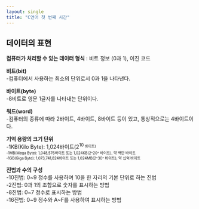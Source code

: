 ```yaml
---
layout: single
title: "C언어 첫 번째 시간"
---
```


데이터의 표현
---
__컴퓨터가 처리할 수 있는 데이터 형식__ : 비트 정보 (0과 1), 이진 코드  

__비트(bit)__  
-컴퓨터에서 사용하는 최소의 단위로서 0과 1을 나타낸다.  

__바이트(byte)__  
-8비트로 영문 1글자를 나타내는 단위이다.  

__워드(word)__  
-컴퓨터의 종류에 따라 2바이트, 4바이트, 8바이트 등이 있고, 통상적으로는 4바이트이다.  

__기억 용량의 크기 단위__   
-1KB(Kilo Byte): 1,024바이트(2<sup>10<sub> 바이트)   
-1MB(Mega Byte): 1,048,576바이트 또는 1,024KB(2^20^ 바이트), 약 백만 바이트   
-1GB(Giga Byte): 1,073,741,824바이트 또는 1,024MB(2^30^ 바이트), 약 십억 바이트   

__진법과 수의 구성__   
-10진법: 0~9 정수를 사용하며 10을 한 자리의 기본 단위로 하는 진법   
-2진법: 0과 1의 조합으로 숫자를 표시하는 방법   
-8진법: 0~7 정수로 표시하는 방법   
-16진법: 0~9 정수와 A~F를 사용하여 표시하는 방법   

